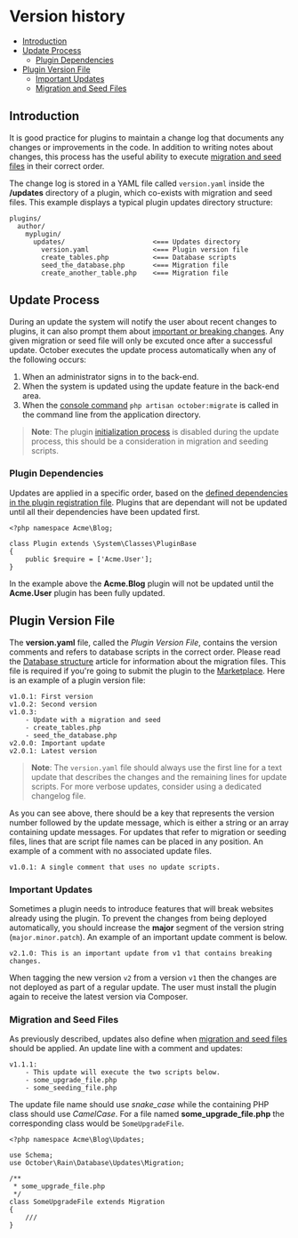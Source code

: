 # Version history

- [Introduction](#introduction)
- [Update Process](#update-process)
    - [Plugin Dependencies](#plugin-dependencies)
- [Plugin Version File](#version-file)
    - [Important Updates](#important-updates)
    - [Migration and Seed Files](#migration-seed-files)

<a name="introduction"></a>
## Introduction

It is good practice for plugins to maintain a change log that documents any changes or improvements in the code. In addition to writing notes about changes, this process has the useful ability to execute [migration and seed files](../database/structure) in their correct order.

The change log is stored in a YAML file called `version.yaml` inside the **/updates** directory of a plugin, which co-exists with migration and seed files. This example displays a typical plugin updates directory structure:

    plugins/
      author/
        myplugin/
          updates/                      <=== Updates directory
            version.yaml                <=== Plugin version file
            create_tables.php           <=== Database scripts
            seed_the_database.php       <=== Migration file
            create_another_table.php    <=== Migration file

<a name="update-process"></a>
## Update Process

During an update the system will notify the user about recent changes to plugins, it can also prompt them about [important or breaking changes](#important-updates). Any given migration or seed file will only be excuted once after a successful update. October executes the update process automatically when any of the following occurs:

1. When an administrator signs in to the back-end.
1. When the system is updated using the update feature in the back-end area.
1. When the [console command](../console/commands#console-up-command) `php artisan october:migrate` is called in the command line from the application directory.

> **Note**: The plugin [initialization process](../plugin/registration#routing-initialization) is disabled during the update process, this should be a consideration in migration and seeding scripts.

<a name="plugin-dependencies"></a>
### Plugin Dependencies

Updates are applied in a specific order, based on the [defined dependencies in the plugin registration file](../plugin/registration#dependency-definitions). Plugins that are dependant will not be updated until all their dependencies have been updated first.

    <?php namespace Acme\Blog;

    class Plugin extends \System\Classes\PluginBase
    {
        public $require = ['Acme.User'];
    }

In the example above the **Acme.Blog** plugin will not be updated until the **Acme.User** plugin has been fully updated.

<a name="version-file"></a>
## Plugin Version File

The **version.yaml** file, called the *Plugin Version File*, contains the version comments and refers to database scripts in the correct order. Please read the [Database structure](../database/structure) article for information about the migration files. This file is required if you're going to submit the plugin to the [Marketplace](http://octobercms.com/help/site/marketplace). Here is an example of a plugin version file:

    v1.0.1: First version
    v1.0.2: Second version
    v1.0.3:
        - Update with a migration and seed
        - create_tables.php
        - seed_the_database.php
    v2.0.0: Important update
    v2.0.1: Latest version

> **Note**: The `version.yaml` file should always use the first line for a text update that describes the changes and the remaining lines for update scripts. For more verbose updates, consider using a dedicated changelog file.

As you can see above, there should be a key that represents the version number followed by the update message, which is either a string or an array containing update messages. For updates that refer to migration or seeding files, lines that are script file names can be placed in any position. An example of a comment with no associated update files.

    v1.0.1: A single comment that uses no update scripts.

<a name="important-updates"></a>
### Important Updates

Sometimes a plugin needs to introduce features that will break websites already using the plugin. To prevent the changes from being deployed automatically, you should increase the **major** segment of the version string (`major.minor.patch`). An example of an important update comment is below.

    v2.1.0: This is an important update from v1 that contains breaking changes.

When tagging the new version `v2` from a version `v1` then the changes are not deployed as part of a regular update. The user must install the plugin again to receive the latest version via Composer.

<a name="migration-seed-files"></a>
### Migration and Seed Files

As previously described, updates also define when [migration and seed files](../database/structure) should be applied. An update line with a comment and updates:

    v1.1.1:
        - This update will execute the two scripts below.
        - some_upgrade_file.php
        - some_seeding_file.php

The update file name should use *snake_case* while the containing PHP class should use *CamelCase*. For a file named **some_upgrade_file.php** the corresponding class would be `SomeUpgradeFile`.

    <?php namespace Acme\Blog\Updates;

    use Schema;
    use October\Rain\Database\Updates\Migration;

    /**
     * some_upgrade_file.php
     */
    class SomeUpgradeFile extends Migration
    {
        ///
    }
